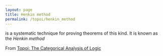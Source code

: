 ```yaml
---
layout: page
title: Henkin method
permalink: /topoi/henkin_method
---
```

is a systematic technique for proving theorems of this kind. It is known as the _Henkin method_


From [Topoi: The Categorical Analysis of Logic](https://mathgloss.github.io/MathGloss/topoi.html)